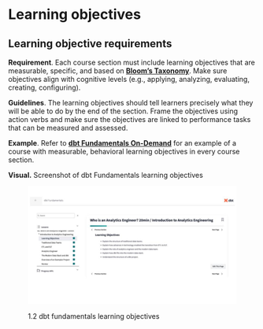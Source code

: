 # Learning objectives

## Learning objective requirements

**Requirement**. Each course section must include learning objectives that are measurable, specific, and based on [**Bloom’s Taxonomy**](https://dbt-learn.gitbook.io/on-demand-learning-fieldbook/v/instructional-design-glossary#blooms-taxonomy). Make sure objectives align with cognitive levels (e.g., applying, analyzing, evaluating, creating, configuring).

**Guidelines**. The learning objectives should tell learners precisely what they will be able to do by the end of the section. Frame the objectives using action verbs and make sure the objectives are linked to performance tasks that can be measured and assessed.

**Example**. Refer to [**dbt Fundamentals On-Demand**](https://learn.getdbt.com/learn/course/dbt-fundamentals/who-is-an-analytics-engineer-20min/introduction-to-analytics-engineering) for an example of a course with measurable, behavioral learning objectives in every course section.

**Visual.** Screenshot of dbt Fundamentals learning objectives

<figure><img src="../.gitbook/assets/visual-learning objectives.jpg" alt=""><figcaption><p>1.2 dbt fundamentals learning objectives</p></figcaption></figure>
